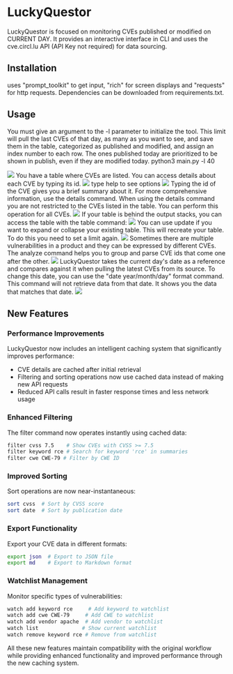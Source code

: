 # LuckyQuestor
LuckyQuestor is focused on monitoring CVEs published or modified on CURRENT DAY. It provides an interactive interface in CLI and uses the cve.circl.lu API (API Key not required) for data sourcing. 

## Installation
uses "prompt_toolkit" to get input, "rich" for screen displays and "requests" for http requests. Dependencies can be downloaded from requirements.txt.

## Usage
You must give an argument to the -l parameter to initialize the tool. This limit will pull the last CVEs of that day, as many as you want to see, and save them in the table, categorized as published and modified, and assign an index number to each row. The ones published today are prioritized to be shown in publish, even if they are modified today.
      python3 main.py -l 40
      
<img src="img/1.png">
You have a table where CVEs are listed. You can access details about each CVE by typing its id.
<img src="img/2.png">
type help to see options
<img src="img/3.png">
Typing the id of the CVE gives you a brief summary about it. For more comprehensive information, use the details <CVE-ID> command.
When using the details command you are not restricted to the CVEs listed in the table. You can perform this operation for all CVEs.
<img src="img/4.png">
If your table is behind the output stacks, you can access the table with the table command:
<img src="img/5.png">
You can use update if you want to expand or collapse your existing table. This will recreate your table. To do this you need to set a limit again.
<img src="img/6.png">
Sometimes there are multiple vulnerabilities in a product and they can be expressed by different CVEs. The analyze command helps you to group and parse CVE ids that come one after the other.
<img src="img/7.png">
LuckyQuestor takes the current day's date as a reference and compares against it when pulling the latest CVEs from its source. To change this date, you can use the "date year/month/day" format command. This command will not retrieve data from that date. It shows you the data that matches that date.
<img src="img/8.png">

## New Features

### Performance Improvements
LuckyQuestor now includes an intelligent caching system that significantly improves performance:
- CVE details are cached after initial retrieval
- Filtering and sorting operations now use cached data instead of making new API requests
- Reduced API calls result in faster response times and less network usage

### Enhanced Filtering
The filter command now operates instantly using cached data:
```bash
filter cvss 7.5    # Show CVEs with CVSS >= 7.5
filter keyword rce # Search for keyword 'rce' in summaries
filter cwe CWE-79 # Filter by CWE ID
```

### Improved Sorting
Sort operations are now near-instantaneous:
```bash
sort cvss  # Sort by CVSS score
sort date  # Sort by publication date
```

### Export Functionality
Export your CVE data in different formats:
```bash
export json  # Export to JSON file
export md    # Export to Markdown format
```

### Watchlist Management
Monitor specific types of vulnerabilities:
```bash
watch add keyword rce     # Add keyword to watchlist
watch add cwe CWE-79     # Add CWE to watchlist
watch add vendor apache  # Add vendor to watchlist
watch list              # Show current watchlist
watch remove keyword rce # Remove from watchlist
```

All these new features maintain compatibility with the original workflow while providing enhanced functionality and improved performance through the new caching system.

